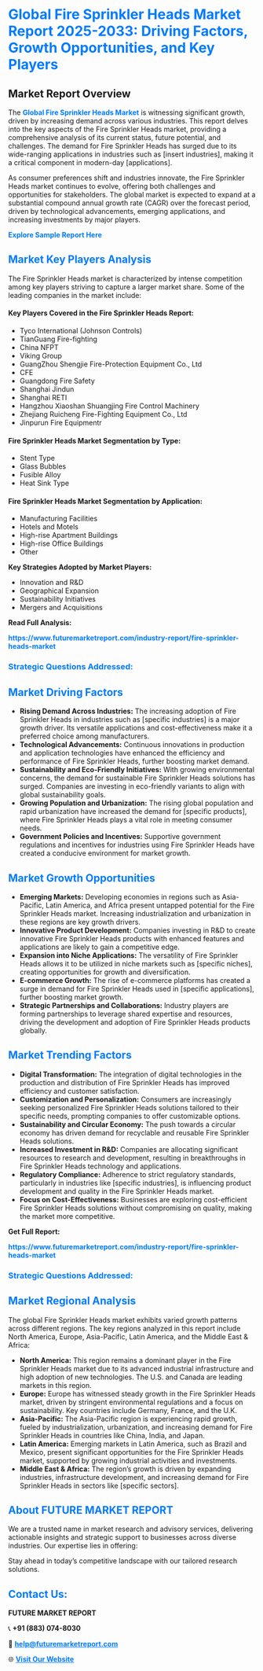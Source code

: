 <h1 style="color: #007BFF;">Global Fire Sprinkler Heads Market Report 2025-2033: Driving Factors, Growth Opportunities, and Key Players</h1>

<section id="overview">
<h2>Market Report Overview</h2>
<p>The <a href="https://www.futuremarketreport.com/industry-report/fire-sprinkler-heads-market" style="color: #007BFF; text-decoration: none;"><strong>Global Fire Sprinkler Heads Market</strong></a> is witnessing significant growth, driven by increasing demand across various industries. This report delves into the key aspects of the Fire Sprinkler Heads market, providing a comprehensive analysis of its current status, future potential, and challenges. The demand for Fire Sprinkler Heads has surged due to its wide-ranging applications in industries such as [insert industries], making it a critical component in modern-day [applications].</p>
<p>As consumer preferences shift and industries innovate, the Fire Sprinkler Heads market continues to evolve, offering both challenges and opportunities for stakeholders. The global market is expected to expand at a substantial compound annual growth rate (CAGR) over the forecast period, driven by technological advancements, emerging applications, and increasing investments by major players.</p>
</section>

<section id="overview">
<p><a href="https://www.futuremarketreport.com/request-sample/reportId=55258" style="color: #007BFF; text-decoration: none;"><strong>Explore Sample Report Here</strong></a></p>
</section>

<section id="key-players">
<h2 style="color: #007BFF;">Market Key Players Analysis</h2>
<p>The Fire Sprinkler Heads market is characterized by intense competition among key players striving to capture a larger market share. Some of the leading companies in the market include:</p>
<h4>Key Players Covered in the Fire Sprinkler Heads Report:</h4>
<ul><li>Tyco International (Johnson Controls)</li><li>TianGuang Fire-fighting</li><li>China NFPT</li><li>Viking Group</li><li>GuangZhou Shengjie Fire-Protection Equipment Co., Ltd</li><li>CFE</li><li>Guangdong Fire Safety</li><li>Shanghai Jindun</li><li>Shanghai RETI</li><li>Hangzhou Xiaoshan Shuangjing Fire Control Machinery</li><li>Zhejiang Ruicheng Fire-Fighting Equipment Co., Ltd</li><li>Jinpurun Fire Equipmentr</li></ul>
<h4>Fire Sprinkler Heads Market Segmentation by Type:</h4>
<ul><li>Stent Type</li><li>Glass Bubbles</li><li>Fusible Alloy</li><li>Heat Sink Type</li></ul>

<h4>Fire Sprinkler Heads Market Segmentation by Application:</h4>
<ul><li>Manufacturing Facilities</li><li>Hotels and Motels</li><li>High-rise Apartment Buildings</li><li>High-rise Office Buildings</li><li>Other</li></ul>
<p><strong>Key Strategies Adopted by Market Players:</strong></p>
<ul>
<li>Innovation and R&D</li>
<li>Geographical Expansion</li>
<li>Sustainability Initiatives</li>
<li>Mergers and Acquisitions</li>
</ul>
</section>

<section>
<p><strong>Read Full Analysis: </strong></p><a href="https://www.futuremarketreport.com/industry-report/fire-sprinkler-heads-market" style="color: #007BFF; text-decoration: none;"><strong>https://www.futuremarketreport.com/industry-report/fire-sprinkler-heads-market</strong></a>
<h3 style="color: #007BFF;">Strategic Questions Addressed:</h3>
</section>

<section id="driving-factors">
<h2 style="color: #007BFF;">Market Driving Factors</h2>
<ul>
<li><strong>Rising Demand Across Industries:</strong> The increasing adoption of Fire Sprinkler Heads in industries such as [specific industries] is a major growth driver. Its versatile applications and cost-effectiveness make it a preferred choice among manufacturers.</li>
<li><strong>Technological Advancements:</strong> Continuous innovations in production and application technologies have enhanced the efficiency and performance of Fire Sprinkler Heads, further boosting market demand.</li>
<li><strong>Sustainability and Eco-Friendly Initiatives:</strong> With growing environmental concerns, the demand for sustainable Fire Sprinkler Heads solutions has surged. Companies are investing in eco-friendly variants to align with global sustainability goals.</li>
<li><strong>Growing Population and Urbanization:</strong> The rising global population and rapid urbanization have increased the demand for [specific products], where Fire Sprinkler Heads plays a vital role in meeting consumer needs.</li>
<li><strong>Government Policies and Incentives:</strong> Supportive government regulations and incentives for industries using Fire Sprinkler Heads have created a conducive environment for market growth.</li>
</ul>
</section>

<section id="growth-opportunities">
<h2 style="color: #007BFF;">Market Growth Opportunities</h2>
<ul>
<li><strong>Emerging Markets:</strong> Developing economies in regions such as Asia-Pacific, Latin America, and Africa present untapped potential for the Fire Sprinkler Heads market. Increasing industrialization and urbanization in these regions are key growth drivers.</li>
<li><strong>Innovative Product Development:</strong> Companies investing in R&D to create innovative Fire Sprinkler Heads products with enhanced features and applications are likely to gain a competitive edge.</li>
<li><strong>Expansion into Niche Applications:</strong> The versatility of Fire Sprinkler Heads allows it to be utilized in niche markets such as [specific niches], creating opportunities for growth and diversification.</li>
<li><strong>E-commerce Growth:</strong> The rise of e-commerce platforms has created a surge in demand for Fire Sprinkler Heads used in [specific applications], further boosting market growth.</li>
<li><strong>Strategic Partnerships and Collaborations:</strong> Industry players are forming partnerships to leverage shared expertise and resources, driving the development and adoption of Fire Sprinkler Heads products globally.</li>
</ul>
</section>

<section id="trending-factors">
<h2 style="color: #007BFF;">Market Trending Factors</h2>
<ul>
<li><strong>Digital Transformation:</strong> The integration of digital technologies in the production and distribution of Fire Sprinkler Heads has improved efficiency and customer satisfaction.</li>
<li><strong>Customization and Personalization:</strong> Consumers are increasingly seeking personalized Fire Sprinkler Heads solutions tailored to their specific needs, prompting companies to offer customizable options.</li>
<li><strong>Sustainability and Circular Economy:</strong> The push towards a circular economy has driven demand for recyclable and reusable Fire Sprinkler Heads solutions.</li>
<li><strong>Increased Investment in R&D:</strong> Companies are allocating significant resources to research and development, resulting in breakthroughs in Fire Sprinkler Heads technology and applications.</li>
<li><strong>Regulatory Compliance:</strong> Adherence to strict regulatory standards, particularly in industries like [specific industries], is influencing product development and quality in the Fire Sprinkler Heads market.</li>
<li><strong>Focus on Cost-Effectiveness:</strong> Businesses are exploring cost-efficient Fire Sprinkler Heads solutions without compromising on quality, making the market more competitive.</li>
</ul>
</section>

<section>
<p><strong>Get Full Report: </strong></p><a href="https://www.futuremarketreport.com/industry-report/fire-sprinkler-heads-market" style="color: #007BFF; text-decoration: none;"><strong>https://www.futuremarketreport.com/industry-report/fire-sprinkler-heads-market</strong></a>
<h3 style="color: #007BFF;">Strategic Questions Addressed:</h3>
</section>


<section id="regional-analysis">
<h2 style="color: #007BFF;">Market Regional Analysis</h2>
<p>The global Fire Sprinkler Heads market exhibits varied growth patterns across different regions. The key regions analyzed in this report include North America, Europe, Asia-Pacific, Latin America, and the Middle East & Africa:</p>
<ul>
<li><strong>North America:</strong> This region remains a dominant player in the Fire Sprinkler Heads market due to its advanced industrial infrastructure and high adoption of new technologies. The U.S. and Canada are leading markets in this region.</li>
<li><strong>Europe:</strong> Europe has witnessed steady growth in the Fire Sprinkler Heads market, driven by stringent environmental regulations and a focus on sustainability. Key countries include Germany, France, and the U.K.</li>
<li><strong>Asia-Pacific:</strong> The Asia-Pacific region is experiencing rapid growth, fueled by industrialization, urbanization, and increasing demand for Fire Sprinkler Heads in countries like China, India, and Japan.</li>
<li><strong>Latin America:</strong> Emerging markets in Latin America, such as Brazil and Mexico, present significant opportunities for the Fire Sprinkler Heads market, supported by growing industrial activities and investments.</li>
<li><strong>Middle East & Africa:</strong> The region’s growth is driven by expanding industries, infrastructure development, and increasing demand for Fire Sprinkler Heads in sectors like [specific sectors].</li>
</ul>
</section>

<footer>
<h2 style="color: #007BFF;">About FUTURE MARKET REPORT</h2>
<p>We are a trusted name in market research and advisory services, delivering actionable insights and strategic support to businesses across diverse industries. Our expertise lies in offering:</p>

<p>Stay ahead in today’s competitive landscape with our tailored research solutions.</p>

<h2 style="color: #007BFF;">Contact Us:</h2>
<p><strong>FUTURE MARKET REPORT</strong></p>
<p>📞 <strong>+91 (883) 074-8030</strong></p>
<p>📧 <strong><a href="mailto:help@futuremarketreport.com" style="color: #007BFF;">help@futuremarketreport.com</a></strong></p>
<p>🌐 <strong><a href="https://www.futuremarketreport.com/" style="color: #007BFF;">Visit Our Website</a></strong></p>
</footer>